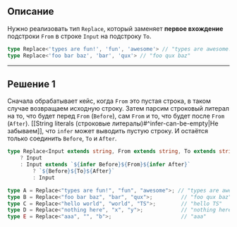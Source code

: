 ## Описание

Нужно реализовать тип `Replace`, который заменяет **первое вхождение** подстроки `From` в строке `Input` на подстроку `To`.

```ts
type Replace<'types are fun!', 'fun', 'awesome'> // "types are awesome!"
type Replace<'foo bar baz', 'bar', 'qux'> // "foo qux baz"
```

---
## Решение 1

Сначала обрабатывает кейс, когда `From` это пустая строка, в таком случае возвращаем исходную строку. Затем парсим строковый литерал на то, что будет перед `From` (`Before`), сам `From` и то, что будет после `From` (`After`). [[String literals (строковые литералы)#^infer-can-be-empty|Не забываем]], что `infer` может выводить пустую строку. И остаётся только соединить `Before`, `To` и `After`.

```ts
type Replace<Input extends string, From extends string, To extends string> = From extends ''
	? Input
	: Input extends `${infer Before}${From}${infer After}`
		? `${Before}${To}${After}`
		: Input

type A = Replace<"types are fun!", "fun", "awesome">; // "types are awesome!"
type B = Replace<"foo bar baz", "bar", "qux">;         // "foo qux baz"
type C = Replace<"hello world", "world", "TS">;        // "hello TS"
type D = Replace<"nothing here", "x", "y">;            // "nothing here"
type E = Replace<"aaa", "", "b">;                      // "aaa"
```